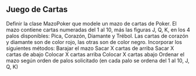 ## Juego de Cartas
Definir la clase MazoPoker que modele un mazo de cartas de Poker. El mazo contiene
 cartas numeradas del 1 al 10, más las figuras J, Q, K, en los 4 palos disponibles: Pica,
 Corazón, Diamante y Trébol. Las cartas de corazón y diamante son de color rojo, las
 otras son de color negro. Incorporar los siguientes métodos:
 Barajar el mazo
 Sacar X cartas de arriba
 Sacar X cartas de abajo
 Colocar X cartas arriba
 Colocar X cartas abajo
 Ordenar el mazo según orden de palos solicitado (en cada palo se ordena del 1
 al 10, J, Q, K)